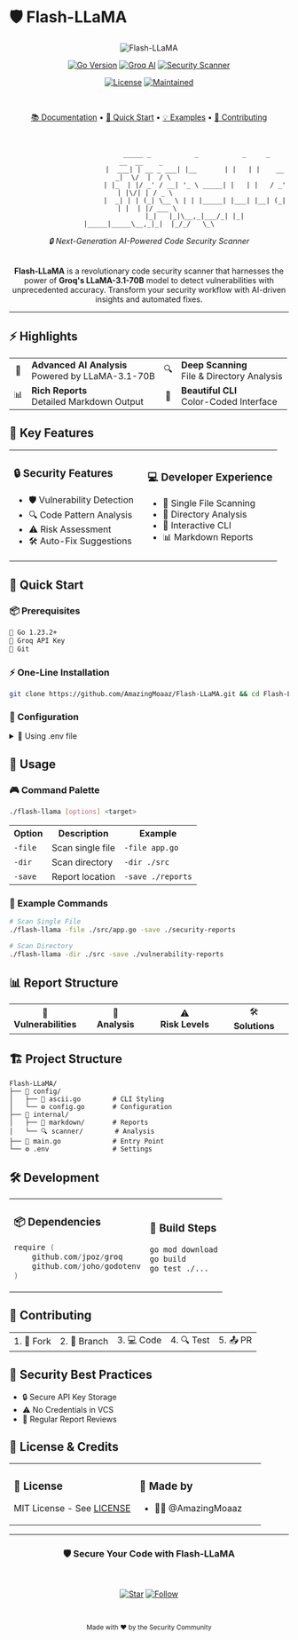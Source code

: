# 🛡️ Flash-LLaMA

<div align="center">

<img src="https://img.shields.io/badge/FLASH--LLAMA-AI%20POWERED-FF6B6B?style=for-the-badge&logo=data:image/svg+xml;base64,PHN2ZyB4bWxucz0iaHR0cDovL3d3dy53My5vcmcvMjAwMC9zdmciIHZpZXdCb3g9IjAgMCAyNCAyNCI+PHBhdGggZmlsbD0iI0ZGRiIgZD0iTTEyIDJMMSAxMmgzdjhoNnYtNmgydjZoNnYtOGgzTDEyIDJ6Ii8+PC9zdmc+" alt="Flash-LLaMA" />

[![Go Version](https://img.shields.io/badge/Go-1.23.2-00ADD8?style=for-the-badge&logo=go&logoColor=white)](https://golang.org)
[![Groq AI](https://img.shields.io/badge/Groq-LLaMA--3.1--70B-FF4B4B?style=for-the-badge&logo=data:image/svg+xml;base64,PHN2ZyB4bWxucz0iaHR0cDovL3d3dy53My5vcmcvMjAwMC9zdmciIHZpZXdCb3g9IjAgMCAyNCAyNCI+PHBhdGggZmlsbD0iI0ZGRiIgZD0iTTEyIDJMMSAxMmgzdjhoNnYtNmgydjZoNnYtOGgzTDEyIDJ6Ii8+PC9zdmc+)](https://groq.com)
[![Security Scanner](https://img.shields.io/badge/Security-Scanner-2ea44f?style=for-the-badge&logo=data:image/svg+xml;base64,PHN2ZyB4bWxucz0iaHR0cDovL3d3dy53My5vcmcvMjAwMC9zdmciIHZpZXdCb3g9IjAgMCAyNCAyNCI+PHBhdGggZmlsbD0iI0ZGRiIgZD0iTTEyIDJMMSAxMmgzdjhoNnYtNmgydjZoNnYtOGgzTDEyIDJ6Ii8+PC9zdmc+)](https://github.com/AmazingMoaaz/Flash-LLaMA)

[![License](https://img.shields.io/badge/License-MIT-blue.svg?style=for-the-badge&logo=data:image/svg+xml;base64,PHN2ZyB4bWxucz0iaHR0cDovL3d3dy53My5vcmcvMjAwMC9zdmciIHZpZXdCb3g9IjAgMCAyNCAyNCI+PHBhdGggZmlsbD0iI0ZGRiIgZD0iTTEyIDJMMSAxMmgzdjhoNnYtNmgydjZoNnYtOGgzTDEyIDJ6Ii8+PC9zdmc+)](LICENSE)
[![Maintained](https://img.shields.io/badge/Maintained-YES-brightgreen.svg?style=for-the-badge&logo=data:image/svg+xml;base64,PHN2ZyB4bWxucz0iaHR0cDovL3d3dy53My5vcmcvMjAwMC9zdmciIHZpZXdCb3g9IjAgMCAyNCAyNCI+PHBhdGggZmlsbD0iI0ZGRiIgZD0iTTEyIDJMMSAxMmgzdjhoNnYtNmgydjZoNnYtOGgzTDEyIDJ6Ii8+PC9zdmc+)](https://github.com/AmazingMoaaz/Flash-LLaMA)

<br>

[📚 Documentation](#-documentation) •
[🚀 Quick Start](#-quick-start) •
[💡 Examples](#-example-commands) •
[🤝 Contributing](#-contributing)

<br>

```ascii
                        _____ _           _           _     _          __  __    _    
                       |  ___| | __ _ ___| |__       | |   | |    __ _|  \/  |  / \   
                       | |_  | |/ _' / __| '_ \ _____| |   | |   / _' | |\/| | / _ \  
                       |  _| | | (_| \__ \ | | |_____| |___| |__| (_| | |  | |/ ___ \ 
                       |_|   |_|\__,_|___/_| |_|     |_____|_____\__,_|_|  |_/_/   \_\
```

</div>

<div align="center">
<i>🔒 Next-Generation AI-Powered Code Security Scanner</i>
</div>

<br>

<p align="center">
  <b>Flash-LLaMA</b> is a revolutionary code security scanner that harnesses the power of <b>Groq's LLaMA-3.1-70B</b> model to detect vulnerabilities with unprecedented accuracy. Transform your security workflow with AI-driven insights and automated fixes.
</p>

---

## ⚡ Highlights

<table align="center">
<tr>
<td align="center">🧠</td>
<td><b>Advanced AI Analysis</b><br>Powered by LLaMA-3.1-70B</td>
<td align="center">🔍</td>
<td><b>Deep Scanning</b><br>File & Directory Analysis</td>
</tr>
<tr>
<td align="center">📊</td>
<td><b>Rich Reports</b><br>Detailed Markdown Output</td>
<td align="center">🎨</td>
<td><b>Beautiful CLI</b><br>Color-Coded Interface</td>
</tr>
</table>

## 🎯 Key Features

<table>
<tr>
<td width="50%">

### 🔒 Security Features
- 🛡️ Vulnerability Detection
- 🔍 Code Pattern Analysis
- ⚠️ Risk Assessment
- 🛠️ Auto-Fix Suggestions

</td>
<td width="50%">

### 💻 Developer Experience
- 📄 Single File Scanning
- 📁 Directory Analysis
- 🎨 Interactive CLI
- 📊 Markdown Reports

</td>
</tr>
</table>

## 🚀 Quick Start

### 📦 Prerequisites

```bash
🔷 Go 1.23.2+
🔑 Groq API Key
🔄 Git
```

### ⚡ One-Line Installation

```bash
git clone https://github.com/AmazingMoaaz/Flash-LLaMA.git && cd Flash-LLaMA && go build
```

### 🔧 Configuration

<details>
<summary>📄 Using .env file</summary>

```env
GROQ_API_KEY=your_groq_api_key_here
```
</details>

## 💫 Usage

### 🎮 Command Palette

```bash
./flash-llama [options] <target>
```

<table>
<tr>
<th>Option</th>
<th>Description</th>
<th>Example</th>
</tr>
<tr>
<td><code>-file</code></td>
<td>Scan single file</td>
<td><code>-file app.go</code></td>
</tr>
<tr>
<td><code>-dir</code></td>
<td>Scan directory</td>
<td><code>-dir ./src</code></td>
</tr>
<tr>
<td><code>-save</code></td>
<td>Report location</td>
<td><code>-save ./reports</code></td>
</tr>
</table>

### 🌟 Example Commands

```bash
# Scan Single File
./flash-llama -file ./src/app.go -save ./security-reports

# Scan Directory
./flash-llama -dir ./src -save ./vulnerability-reports
```

## 📊 Report Structure

<table>
<tr>
<td width="25%" align="center">🎯<br><b>Vulnerabilities</b></td>
<td width="25%" align="center">🔬<br><b>Analysis</b></td>
<td width="25%" align="center">⚠️<br><b>Risk Levels</b></td>
<td width="25%" align="center">🛠️<br><b>Solutions</b></td>
</tr>
</table>

## 🏗️ Project Structure

```
Flash-LLaMA/
├── 📂 config/
│   ├── 🎨 ascii.go        # CLI Styling
│   └── ⚙️ config.go       # Configuration
├── 📂 internal/
│   ├── 📝 markdown/       # Reports
│   └── 🔍 scanner/        # Analysis
├── 🚀 main.go             # Entry Point
└── ⚙️ .env                # Settings
```

## 🛠️ Development

<table>
<tr>
<td>

### 📦 Dependencies
```go
require (
    github.com/jpoz/groq
    github.com/joho/godotenv
)
```

</td>
<td>

### 🔨 Build Steps
```bash
go mod download
go build
go test ./...
```

</td>
</tr>
</table>

## 🤝 Contributing

<table>
<tr>
<td>1. 🔀 Fork</td>
<td>2. 🌿 Branch</td>
<td>3. 💻 Code</td>
<td>4. 🔍 Test</td>
<td>5. 📤 PR</td>
</tr>
</table>

## 🔐 Security Best Practices

- 🔒 Secure API Key Storage
- ⚠️ No Credentials in VCS
- 👀 Regular Report Reviews

## 📜 License & Credits

<table>
<tr>
<td width="50%">

### 📄 License
MIT License - See [LICENSE](LICENSE)

</td>
<td width="50%">

### 👥 Made by
- 👨‍💻 @AmazingMoaaz

</td>
</tr>
</table>

---

<div align="center">

### 🛡️ Secure Your Code with Flash-LLaMA

<br>

[![Star](https://img.shields.io/github/stars/AmazingMoaaz/Flash-LLaMA?style=for-the-badge&color=yellow&logo=github)](https://github.com/AmazingMoaaz/Flash-LLaMA)
[![Follow](https://img.shields.io/github/followers/AmazingMoaaz?style=for-the-badge&color=blue&logo=github)](https://github.com/AmazingMoaaz)

<br>

<sub>Made with ❤️ by the Security Community</sub>

</div>
